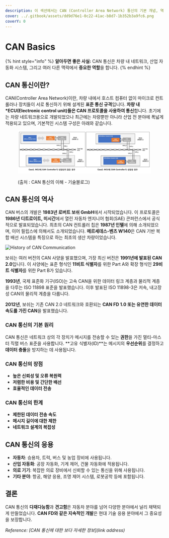 ```yaml
---
description: 이 섹션에서는 CAN (Controller Area Network) 통신의 기본 개념, 역사, 그리고 중요성에 대해 다룹니다.
cover: ../.gitbook/assets/dd9d76e1-0c22-41ac-b8d7-1b352b3a9fc6.png
coverY: 0
---
```


# CAN Basics

{% hint style="info" %}
**알아두면 좋은 사실:** CAN 통신은 차량 내 네트워크, 산업 자동화 시스템, 그리고 여러 다른 맥락에서 **중요한 역할**을 합니다.
{% endhint %}

## CAN 통신이란?

CAN(Controller Area Network)이란, 차량 내에서 호스트 컴퓨터 없이 마이크로 컨트롤러나 장치들이 서로 통신하기 위해 설계된 **표준 통신 규격**입니다. **차량 내 \*ECU(Electronic control unit)들은 CAN 프로토콜을 사용하여 통신**합니다. 초기에는 차량 네트워크용으로 개발되었으나 최근에는 차량뿐만 아니라 산업 전 분야에 폭넓게 적용되고 있으며, 기본적인 시스템 구성은 아래와 같습니다.

<div data-full-width="true">

<figure><img src="../.gitbook/assets/16659723440 (1).jpg" alt=""><figcaption><p>(출처 : CAN 통신의 이해 - 기술블로그)</p></figcaption></figure>

</div>

## CAN 통신의 역사

CAN 버스의 개발은 **1983년 로버트 보쉬 GmbH**에서 시작되었습니다. 이 프로토콜은 **1986년 디트로이트, 미시간**에서 열린 자동차 엔지니어 협회(SAE) 콘퍼런스에서 공식적으로 발표되었습니다. 최초의 CAN 컨트롤러 칩은 **1987년 인텔**에 의해 소개되었으며, 이어 필립스에 의해서도 소개되었습니다. **메르세데스-벤츠 W140**은 CAN 기반 복합 배선 시스템을 특징으로 하는 최초의 생산 차량이었습니다.

![History of CAN Communication](../.gitbook/assets/History\_CAN.png)

보쉬는 여러 버전의 CAN 사양을 발표했으며, 가장 최신 버전은 **1991년에 발표된 CAN 2.0**입니다. 이 사양에는 표준 형식인 **11비트 식별자**를 위한 Part A와 확장 형식인 **29비트 식별자**를 위한 Part B가 있습니다.

**1993년**, 국제 표준화 기구(ISO)는 고속 CAN을 위한 데이터 링크 계층과 물리적 계층을 다루는 ISO 11898 표준을 발표했습니다. 이후 발표된 ISO 11898-3은 저속, 내고장성 CAN의 물리적 계층을 다룹니다.

**2012년**, 보쉬는 기존 CAN 2.0 네트워크와 호환되는 **CAN FD 1.0 또는 유연한 데이터 속도를 가진 CAN**을 발표했습니다.

### CAN 통신의 기본 원리

CAN 통신은 네트워크 상의 각 장치가 메시지를 전송할 수 있는 **권한**을 가진 멀티-마스터 직렬 버스 표준을 사용합니다. \*\*고유 식별자(ID)\*\*는 메시지의 **우선순위**를 결정하고 **데이터 충돌**을 방지하는 데 사용됩니다.

### CAN 통신의 장점

* **높은 신뢰성 및 오류 복원력**
* **저렴한 비용 및 간단한 배선**
* **효율적인 데이터 전송**

### CAN 통신의 한계

* **제한된 데이터 전송 속도**
* **메시지 길이에 대한 제한**
* **네트워크 설계의 복잡성**

## CAN 통신의 응용

* **자동차**: 승용차, 트럭, 버스 및 농업 장비에 사용됩니다.
* **산업 자동화**: 공장 자동화, 기계 제어, 건물 자동화에 적용됩니다.
* **의료 기기**: 복잡한 의료 장비에서 신뢰할 수 있는 통신을 위해 사용됩니다.
* **기타 분야**: 항공, 해양 응용, 조명 제어 시스템, 로봇공학 등에 포함됩니다.

## 결론

CAN 통신의 **다재다능함**과 **견고함**은 자동차 분야를 넘어 다양한 분야에서 널리 채택되게 만들었습니다. **CAN FD와 같은 지속적인 개발**은 현대 기술 응용 분야에서 그 중요성을 보장합니다.

_Reference: \[CAN 통신에 대한 보다 자세한 정보]\(link address)_
